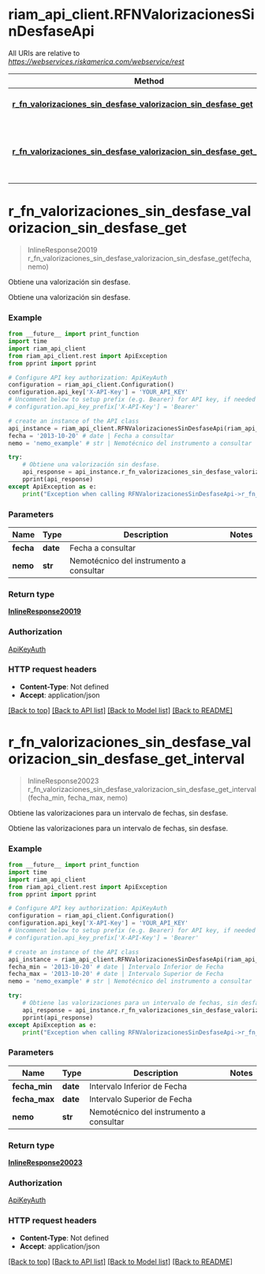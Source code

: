 # riam_api_client.RFNValorizacionesSinDesfaseApi

All URIs are relative to *https://webservices.riskamerica.com/webservice/rest*

Method | HTTP request | Description
------------- | ------------- | -------------
[**r_fn_valorizaciones_sin_desfase_valorizacion_sin_desfase_get**](RFNValorizacionesSinDesfaseApi.md#r_fn_valorizaciones_sin_desfase_valorizacion_sin_desfase_get) | **POST** /Outputs/Generic/ValorizacionRF/ValorizacionSinDesfase/get | Obtiene una valorización sin desfase.
[**r_fn_valorizaciones_sin_desfase_valorizacion_sin_desfase_get_interval**](RFNValorizacionesSinDesfaseApi.md#r_fn_valorizaciones_sin_desfase_valorizacion_sin_desfase_get_interval) | **POST** /Outputs/Generic/ValorizacionRF/ValorizacionSinDesfase/getInterval | Obtiene las valorizaciones para un intervalo de fechas, sin desfase.

# **r_fn_valorizaciones_sin_desfase_valorizacion_sin_desfase_get**
> InlineResponse20019 r_fn_valorizaciones_sin_desfase_valorizacion_sin_desfase_get(fecha, nemo)

Obtiene una valorización sin desfase.

Obtiene una valorización sin desfase.

### Example
```python
from __future__ import print_function
import time
import riam_api_client
from riam_api_client.rest import ApiException
from pprint import pprint

# Configure API key authorization: ApiKeyAuth
configuration = riam_api_client.Configuration()
configuration.api_key['X-API-Key'] = 'YOUR_API_KEY'
# Uncomment below to setup prefix (e.g. Bearer) for API key, if needed
# configuration.api_key_prefix['X-API-Key'] = 'Bearer'

# create an instance of the API class
api_instance = riam_api_client.RFNValorizacionesSinDesfaseApi(riam_api_client.ApiClient(configuration))
fecha = '2013-10-20' # date | Fecha a consultar
nemo = 'nemo_example' # str | Nemotécnico del instrumento a consultar

try:
    # Obtiene una valorización sin desfase.
    api_response = api_instance.r_fn_valorizaciones_sin_desfase_valorizacion_sin_desfase_get(fecha, nemo)
    pprint(api_response)
except ApiException as e:
    print("Exception when calling RFNValorizacionesSinDesfaseApi->r_fn_valorizaciones_sin_desfase_valorizacion_sin_desfase_get: %s\n" % e)
```

### Parameters

Name | Type | Description  | Notes
------------- | ------------- | ------------- | -------------
 **fecha** | **date**| Fecha a consultar | 
 **nemo** | **str**| Nemotécnico del instrumento a consultar | 

### Return type

[**InlineResponse20019**](InlineResponse20019.md)

### Authorization

[ApiKeyAuth](../README.md#ApiKeyAuth)

### HTTP request headers

 - **Content-Type**: Not defined
 - **Accept**: application/json

[[Back to top]](#) [[Back to API list]](../README.md#documentation-for-api-endpoints) [[Back to Model list]](../README.md#documentation-for-models) [[Back to README]](../README.md)

# **r_fn_valorizaciones_sin_desfase_valorizacion_sin_desfase_get_interval**
> InlineResponse20023 r_fn_valorizaciones_sin_desfase_valorizacion_sin_desfase_get_interval(fecha_min, fecha_max, nemo)

Obtiene las valorizaciones para un intervalo de fechas, sin desfase.

Obtiene las valorizaciones para un intervalo de fechas, sin desfase.

### Example
```python
from __future__ import print_function
import time
import riam_api_client
from riam_api_client.rest import ApiException
from pprint import pprint

# Configure API key authorization: ApiKeyAuth
configuration = riam_api_client.Configuration()
configuration.api_key['X-API-Key'] = 'YOUR_API_KEY'
# Uncomment below to setup prefix (e.g. Bearer) for API key, if needed
# configuration.api_key_prefix['X-API-Key'] = 'Bearer'

# create an instance of the API class
api_instance = riam_api_client.RFNValorizacionesSinDesfaseApi(riam_api_client.ApiClient(configuration))
fecha_min = '2013-10-20' # date | Intervalo Inferior de Fecha
fecha_max = '2013-10-20' # date | Intervalo Superior de Fecha
nemo = 'nemo_example' # str | Nemotécnico del instrumento a consultar

try:
    # Obtiene las valorizaciones para un intervalo de fechas, sin desfase.
    api_response = api_instance.r_fn_valorizaciones_sin_desfase_valorizacion_sin_desfase_get_interval(fecha_min, fecha_max, nemo)
    pprint(api_response)
except ApiException as e:
    print("Exception when calling RFNValorizacionesSinDesfaseApi->r_fn_valorizaciones_sin_desfase_valorizacion_sin_desfase_get_interval: %s\n" % e)
```

### Parameters

Name | Type | Description  | Notes
------------- | ------------- | ------------- | -------------
 **fecha_min** | **date**| Intervalo Inferior de Fecha | 
 **fecha_max** | **date**| Intervalo Superior de Fecha | 
 **nemo** | **str**| Nemotécnico del instrumento a consultar | 

### Return type

[**InlineResponse20023**](InlineResponse20023.md)

### Authorization

[ApiKeyAuth](../README.md#ApiKeyAuth)

### HTTP request headers

 - **Content-Type**: Not defined
 - **Accept**: application/json

[[Back to top]](#) [[Back to API list]](../README.md#documentation-for-api-endpoints) [[Back to Model list]](../README.md#documentation-for-models) [[Back to README]](../README.md)

